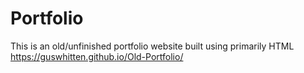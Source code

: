 # Portfolio
This is an old/unfinished portfolio website built using primarily HTML
https://guswhitten.github.io/Old-Portfolio/
